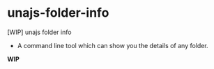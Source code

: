 # unajs-folder-info

[WIP] unajs folder info

- A command line tool which can show you the details of any folder.

__WIP__
